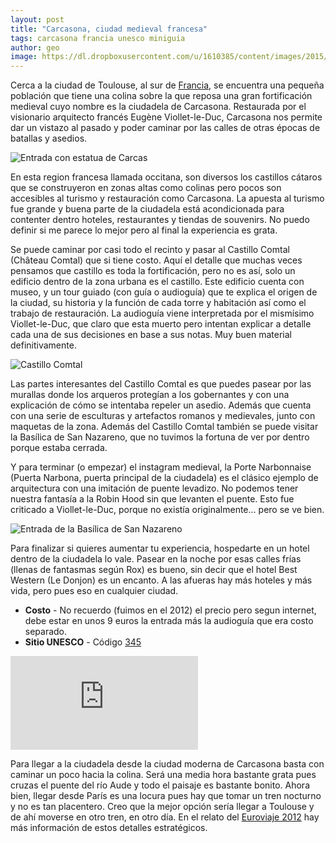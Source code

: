 ```yaml
---
layout: post
title: "Carcasona, ciudad medieval francesa"
tags: carcasona francia unesco miniguia
author: geo
image: https://dl.dropboxusercontent.com/u/1610385/content/images/2015/08/DSC07590.JPG
---
```


Cerca a  la ciudad de Toulouse, al sur de [Francia](/tag/francia), se encuentra una pequeña población que tiene una colina sobre la que reposa una gran fortificación medieval cuyo nombre es la ciudadela de Carcasona. Restaurada por el visionario arquitecto francés Eugène Viollet-le-Duc, Carcasona nos permite dar un vistazo al pasado y poder caminar por las calles de otras épocas de batallas y asedios. 

![Entrada con estatua de Carcas](https://dl.dropboxusercontent.com/u/1610385/content/images/2015/08/DSC07822.JPG)

En esta region francesa llamada occitana, son diversos los castillos cátaros que se construyeron en zonas altas como colinas pero pocos son accesibles al turismo y restauración como Carcasona. La apuesta al turismo fue grande y buena parte de la ciudadela está acondicionada para contenter dentro hoteles, restaurantes y tiendas de souvenirs. No puedo definir si me parece lo mejor pero al final la experiencia es grata.

Se puede caminar por casi todo el recinto y pasar al Castillo Comtal (Château Comtal) que si tiene costo. Aquí el detalle que muchas veces pensamos que castillo es toda la fortificación, pero no es así, solo un edificio dentro de la zona urbana es el castillo. Este edificio cuenta con museo, y un tour guiado (con guía o audioguía) que te explica el origen de la ciudad, su historia y la función de cada torre y habitación así como el trabajo de restauración. La audioguía viene interpretada por el mismísimo Viollet-le-Duc, que claro que esta muerto pero intentan explicar a detalle cada una de sus decisiones en base a sus notas. Muy buen material definitivamente.

![Castillo Comtal](https://dl.dropboxusercontent.com/u/1610385/content/images/2015/08/DSC07799.JPG)

Las partes interesantes del Castillo Comtal es que puedes pasear por las murallas donde los arqueros protegían a los gobernantes y con una explicación de cómo se intentaba repeler un asedio. Además que cuenta con una serie de esculturas y artefactos romanos y medievales, junto con maquetas de la zona. Además del Castillo Comtal también se puede visitar la Basílica de San Nazareno, que no tuvimos la fortuna de ver por dentro porque estaba cerrada.

Y para terminar (o empezar) el instagram medieval, la Porte Narbonnaise (Puerta Narbona, puerta principal de la ciudadela) es el clásico ejemplo de arquitectura con una imitación de puente levadizo. No podemos tener nuestra fantasía a la Robin Hood sin que levanten el puente. Esto fue criticado a Viollet-le-Duc, porque no existía originalmente… pero se ve bien.

![Entrada de la Basílica de San Nazareno](https://dl.dropboxusercontent.com/u/1610385/content/images/2015/08/DSC07792.JPG)

Para finalizar si quieres aumentar tu experiencia, hospedarte en un hotel dentro de la ciudadela lo vale. Pasear en la noche por esas calles frías (llenas de fantasmas según Rox) es bueno, sin decir que el hotel Best Western (Le Donjon) es un encanto. A las afueras hay más hoteles y más vida, pero pues eso en cualquier ciudad.

* **Costo** - No recuerdo (fuimos en el 2012) el precio pero segun internet, debe estar en unos 9 euros la entrada más la audioguía que era costo separado.
* **Sitio UNESCO** - Código [345](http://whc.unesco.org/pg.cfm?cid=31&id_site=345)

<div class="embed-responsive embed-responsive-16by9">
<iframe src="https://www.google.com/maps/embed?pb=!1m18!1m12!1m3!1d2908.13928667204!2d2.3639326999999914!3d43.20656780000001!2m3!1f0!2f0!3f0!3m2!1i1024!2i768!4f13.1!3m3!1m2!1s0x12ae2c6afda90963%3A0x5e42a7595c661cea!2sLa+Cit%C3%A9+M%C3%A9di%C3%A9vale%2C+11000+Carcassonne%2C+France!5e0!3m2!1sen!2smx!4v1440597226241" class="embed-responsive-item"
 frameborder="0" style="border:0" allowfullscreen></iframe>
</div>

Para llegar a la ciudadela desde la ciudad moderna de Carcasona basta con caminar un poco hacia la colina. Será una media hora bastante grata pues cruzas el puente del río Aude y todo el paisaje es bastante bonito. Ahora bien, llegar desde París es una locura pues hay que tomar un tren nocturno y no es tan placentero. Creo que la mejor opción sería llegar a Toulouse y de ahí moverse en otro tren, en otro día. En el relato del [Euroviaje 2012](/euroviaje-2012-parte-iv/) hay más información de estos detalles estratégicos.
